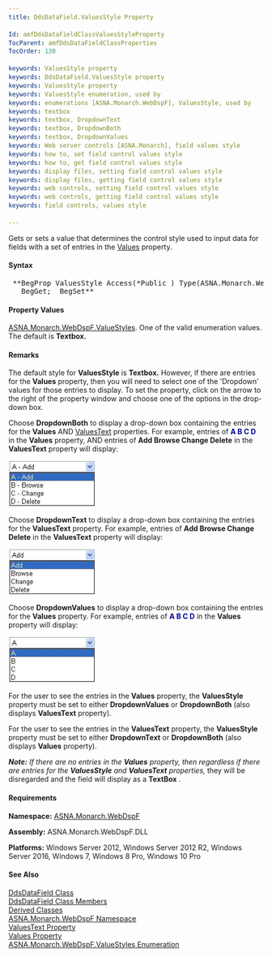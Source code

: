 ```yaml
---
title: DdsDataField.ValuesStyle Property

Id: amfDdsDataFieldClassValuesStyleProperty
TocParent: amfDdsDataFieldClassProperties
TocOrder: 130

keywords: ValuesStyle property
keywords: DdsDataField.ValuesStyle property
keywords: ValuesStyle property
keywords: ValuesStyle enumeration, used by
keywords: enumerations [ASNA.Monarch.WebDspF], ValuesStyle, used by
keywords: textbox
keywords: textbox, DropdownText
keywords: textbox, DropdownBoth
keywords: textbox, DropdownValues
keywords: Web server controls [ASNA.Monarch], field values style
keywords: how to, set field control values style
keywords: how to, get field control values style
keywords: display files, setting field control values style
keywords: display files, getting field control values style
keywords: web controls, setting field control values style
keywords: web controls, getting field control values style
keywords: field controls, values style

---
```


Gets or sets a value that determines the control style used to input data for fields with a set of entries in the [ Values](amfDdsDataFieldClassValuesProperty.html) property.

#### Syntax
<pre class="prettyprint"> **BegProp ValuesStyle Access(*Public ) Type(ASNA.Monarch.WebDspF.ValueStyles)
   BegGet;  BegSet** </pre>

#### Property Values
[ ASNA.Monarch.WebDspF.ValueStyles](amfValuesStyleEnumeration.html). One of the valid enumeration values. The default is **Textbox.** 

#### Remarks
The default style for **ValuesStyle** is **Textbox.** However, if there are entries for the **Values** property, then you will need to select one of the 'Dropdown' values for those entries to display. To set the property, click on the arrow to the right of the property window and choose one of the options in the drop-down box.

Choose **DropdownBoth** to display a drop-down box containing the entries for the **Values** AND [ ValuesText](amfDdsDataFieldClassValuesTextProperty.html) properties. For example, entries of **<span style="color:#000099">A B C D</span>** in the **Values** property, AND entries of **Add Browse Change Delete** in the **ValuesText** property will display:

<img alt="" src="Images/DropdownBoth.jpg" border="0" /> 

Choose **DropdownText** to display a drop-down box containing the entries for the **ValuesText** property. For example, entries of **Add Browse Change Delete** in the **ValuesText** property will display:

<img alt="" src="Images/ValuesText_entries.jpg" border="0" /> 

Choose **DropdownValues** to display a drop-down box containing the entries for the **Values** property. For example, entries of **<span style="color:#000099">A B C D</span>** in the **Values** property will display:

<img alt="" src="Images/Values_entries.jpg" border="0" /> 

For the user to see the entries in the **Values** property, the **ValuesStyle** property must be set to either **DropdownValues** or **DropdownBoth** (also displays **ValuesText** property).

For the user to see the entries in the **ValuesText** property, the **ValuesStyle** property must be set to either **DropdownText** or **DropdownBoth** (also displays **Values** property).

***Note:** If there are no entries in the **Values** property, then regardless if there are entries for the **ValuesStyle** and **ValuesText** properties,* they will be disregarded and the field will display as a **TextBox** .

#### Requirements
**Namespace:** [ASNA.Monarch.WebDspF](amfWebDspFNamespace.html)

**Assembly:** ASNA.Monarch.WebDspF.DLL

**Platforms:** Windows Server 2012, Windows Server 2012 R2, Windows Server 2016, Windows 7, Windows 8 Pro, Windows 10 Pro

#### See Also
[DdsDataField Class](amfDdsDataFieldClass.html) <br /> [ DdsDataField Class Members](amfDdsDataFieldClassMembers.html) <br /> [ Derived Classes](amfDdsDataFieldDerivedClasses.html) <br />[ ASNA.Monarch.WebDspF Namespace](amfWebDspFNamespace.html)<br />[ValuesText Property](amfDdsDataFieldClassValuesTextProperty.html)<br />[Values Property](amfDdsDataFieldClassValuesProperty.html)<br />[ ASNA.Monarch.WebDspF.ValueStyles Enumeration](amfValuesStyleEnumeration.html)
